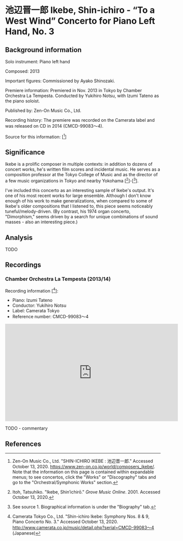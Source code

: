 # 池辺晋一郎 Ikebe, Shin-ichiro - “To a West Wind” Concerto for Piano Left Hand, No. 3

## Background information

Solo instrument: Piano left hand

Composed: 2013

Important figures: Commissioned by Ayako Shinozaki.

Premiere information: Premiered in Nov. 2013 in Tokyo by Chamber Orchestra La Tempesta.
Conducted by Yukihiro Notsu, with Izumi Tateno as the piano soloist.

Published by: Zen-On Music Co., Ltd.

Recording history: The premiere was recorded on the Camerata label
and was released on CD in 2014 (CMCD-99083～4).

Source for this information: \[[^1]\]

## Significance

Ikebe is a prolific composer in multiple contexts: in addition to dozens of concert
works, he's written film scores and incidental music.
He serves as a composition professor at the Tokyo College of Music and as the
director of a few music organizations in Tokyo and nearby Yokohama \[[^2]\]-\[[^3]\].

I've included this concerto as an interesting sample of Ikebe's output.
It's one of his most recent works for large ensemble.
Although I don't know enough of his work to make generalizations,
when compared to some of Ikebe's older compositions that I listened to,
this piece seems noticeably tuneful/melody-driven.
(By contrast, his 1974 organ concerto, "Dimorphism," seems driven by a search
for unique combinations of sound masses - also an interesting piece.)

## Analysis

TODO

## Recordings

### Chamber Orchestra La Tempesta (2013/14)

Recording information \[[^4]\]:
- Piano: Izumi Tateno
- Conductor: Yukihiro Notsu
- Label: Camerata Tokyo
- Reference number: CMCD-99083～4

<iframe width="560" height="315" src="https://www.youtube.com/embed/K6hBrJ2CbLg" frameborder="0" allow="accelerometer; autoplay; clipboard-write; encrypted-media; gyroscope; picture-in-picture" allowfullscreen></iframe>

TODO - commentary

## References

[^1]: Zen-On Music Co., Ltd. "SHIN-ICHIRO IKEBE : 池辺晋一郎." Accessed October 13, 2020. <https://www.zen-on.co.jp/world/composers_ikebe/>. Note that the information on this page is contained within expandable menus; to see concertos, click the "Works" or "Discography" tabs and go to the "Orchestral/Symphonic Works" section.

[^2]: Itoh, Tatsuhiko. "Ikebe, Shin′ichirō." *Grove Music Online*. 2001. Accessed October 13, 2020.

[^3]: See source 1. Biographical information is under the "Biography" tab.

[^4]: Camerata Tokyo Co., Ltd. "Shin-ichiro Ikebe: Symphony Nos. 8 & 9, Piano Concerto No. 3." Accessed October 13, 2020. <http://www.camerata.co.jp/music/detail.php?serial=CMCD-99083〜4> (Japanese)
